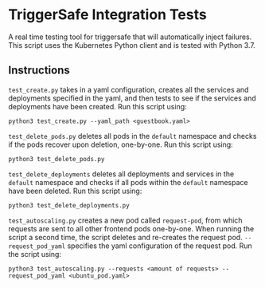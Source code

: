 # TriggerSafe Integration Tests

A real time testing tool for triggersafe that will automatically inject failures. This script uses the Kubernetes Python client and is tested with Python 3.7.

## Instructions

`test_create.py` takes in a yaml configuration, creates all the services and deployments specified in the yaml, and then tests to see if the services and deployments have been created. Run this script using:

    python3 test_create.py --yaml_path <guestbook.yaml>

`test_delete_pods.py` deletes all pods in the `default` namespace and checks if the pods recover upon deletion, one-by-one. Run this script using:

    python3 test_delete_pods.py

`test_delete_deployments` deletes all deployments and services in the `default` namespace and checks if all pods within the `default` namespace have been deleted. Run this script using:

    python3 test_delete_deployments.py

`test_autoscaling.py` creates a new pod called `request-pod`, from which requests are sent to all other frontend pods one-by-one. When running the script a second time, the script deletes and re-creates the request pod. `--request_pod_yaml` specifies the yaml configuration of the request pod. Run the script using:

    python3 test_autoscaling.py --requests <amount of requests> --request_pod_yaml <ubuntu_pod.yaml>
